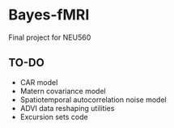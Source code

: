 # Bayes-fMRI
Final project for NEU560

## TO-DO
- CAR model
- Matern covariance model
- Spatiotemporal autocorrelation noise model
- ADVI data reshaping utilities
- Excursion sets code